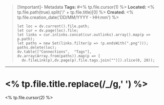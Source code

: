 > [!important]- Metadata
> **Tags:** #<% tp.file.cursor(1) %>
> **Located:** <% tp.file.path(true).split('/' + tp.file.title)[0] %>
> **Created:** <% tp.file.creation_date('DD/MM/YYYY - HH:mm') %>
> ```dataviewjs
>let loc = dv.current().file.path;
>let cur = dv.page(loc).file;
>let links = cur.inlinks.concat(cur.outlinks).array().map(p => p.path);
>let paths = new Set(links.filter(p => !p.endsWith(".png")));
>paths.delete(loc);
>dv.table(["Connections",  "Tags"], dv.array(Array.from(paths)).map(p => [
>   dv.fileLink(p),dv.page(p).file.tags.join("")]).slice(0, 20));
> ```

___
# <% tp.file.title.replace(/_/g,' ') %>
<% tp.file.cursor(2) %>